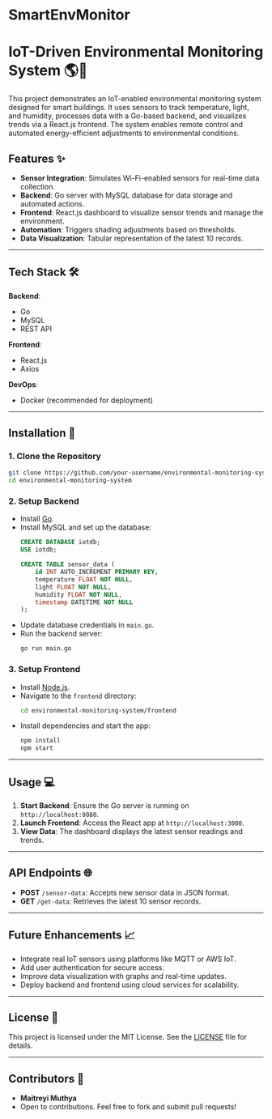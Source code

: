 # SmartEnvMonitor
# IoT-Driven Environmental Monitoring System 🌎🏢  

This project demonstrates an IoT-enabled environmental monitoring system designed for smart buildings. It uses sensors to track temperature, light, and humidity, processes data with a Go-based backend, and visualizes trends via a React.js frontend. The system enables remote control and automated energy-efficient adjustments to environmental conditions.  

## Features ✨  
- **Sensor Integration**: Simulates Wi-Fi-enabled sensors for real-time data collection.  
- **Backend**: Go server with MySQL database for data storage and automated actions.  
- **Frontend**: React.js dashboard to visualize sensor trends and manage the environment.  
- **Automation**: Triggers shading adjustments based on thresholds.  
- **Data Visualization**: Tabular representation of the latest 10 records.  

---

## Tech Stack 🛠️  
**Backend**:  
- Go  
- MySQL  
- REST API  

**Frontend**:  
- React.js  
- Axios  

**DevOps**:  
- Docker (recommended for deployment)  

---

## Installation 🚀  

### 1. Clone the Repository  
```bash  
git clone https://github.com/your-username/environmental-monitoring-system.git  
cd environmental-monitoring-system  
```  

### 2. Setup Backend  
- Install [Go](https://golang.org/doc/install).  
- Install MySQL and set up the database:  
  ```sql  
  CREATE DATABASE iotdb;  
  USE iotdb;  

  CREATE TABLE sensor_data (  
      id INT AUTO_INCREMENT PRIMARY KEY,  
      temperature FLOAT NOT NULL,  
      light FLOAT NOT NULL,  
      humidity FLOAT NOT NULL,  
      timestamp DATETIME NOT NULL  
  );  
  ```  
- Update database credentials in `main.go`.  
- Run the backend server:  
  ```bash  
  go run main.go  
  ```  

### 3. Setup Frontend  
- Install [Node.js](https://nodejs.org/).  
- Navigate to the `frontend` directory:  
  ```bash  
  cd environmental-monitoring-system/frontend  
  ```  
- Install dependencies and start the app:  
  ```bash  
  npm install  
  npm start  
  ```  

---

## Usage 💻  
1. **Start Backend**: Ensure the Go server is running on `http://localhost:8080`.  
2. **Launch Frontend**: Access the React app at `http://localhost:3000`.  
3. **View Data**: The dashboard displays the latest sensor readings and trends.  

---

## API Endpoints 🌐  
- **POST** `/sensor-data`: Accepts new sensor data in JSON format.  
- **GET** `/get-data`: Retrieves the latest 10 sensor records.  

---

## Future Enhancements 📈  
- Integrate real IoT sensors using platforms like MQTT or AWS IoT.  
- Add user authentication for secure access.  
- Improve data visualization with graphs and real-time updates.  
- Deploy backend and frontend using cloud services for scalability.  

---

## License 📝  
This project is licensed under the MIT License. See the [LICENSE](LICENSE) file for details.  

---

## Contributors 🤝  
- **Maitreyi Muthya**  
- Open to contributions. Feel free to fork and submit pull requests!  
